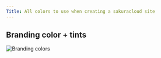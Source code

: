 ```yaml
---
Title: All colors to use when creating a sakuracloud site
---
```


## Branding color + tints
![Branding colors](img/brand-color.png)